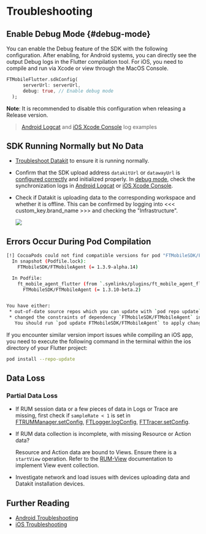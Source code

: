 # Troubleshooting
## Enable Debug Mode {#debug-mode}
You can enable the Debug feature of the SDK with the following configuration. After enabling, for Android systems, you can directly see the output Debug logs in the Flutter compilation tool. For iOS, you need to compile and run via Xcode or view through the MacOS Console.

```dart
FTMobileFlutter.sdkConfig(
      serverUrl: serverUrl,
      debug: true, // Enable debug mode
  );
```

**Note**: It is recommended to disable this configuration when releasing a Release version.

> [Android Logcat](../android/app-troubleshooting.md#log_sample) and [iOS Xcode Console](../ios/app-troubleshooting.md#log_sample) log examples

## SDK Running Normally but No Data

* [Troubleshoot Datakit](../../datakit/why-no-data.md) to ensure it is running normally.

* Confirm that the SDK upload address `datakitUrl` or `datawayUrl` is [configured correctly](app-access.md#base-setting) and initialized properly. In [debug mode](#debug-mode), check the synchronization logs in [Android Logcat](../android/app-troubleshooting.md#data_sync) or [iOS Xcode Console](../ios/app-troubleshooting.md#data_sync).

* Check if Datakit is uploading data to the corresponding workspace and whether it is offline. This can be confirmed by logging into <<< custom_key.brand_name >>> and checking the "Infrastructure".

	![](../img/17.trouble_shooting_android_datakit_check.png)

## Errors Occur During Pod Compilation

```bash
[!] CocoaPods could not find compatible versions for pod "FTMobileSDK/FTMobileAgent":
  In snapshot (Podfile.lock):
    FTMobileSDK/FTMobileAgent (= 1.3.9-alpha.14)

  In Podfile:
    ft_mobile_agent_flutter (from `.symlinks/plugins/ft_mobile_agent_flutter/ios`) was resolved to 0.0.2, which depends on
      FTMobileSDK/FTMobileAgent (= 1.3.10-beta.2)


You have either:
 * out-of-date source repos which you can update with `pod repo update` or with `pod install --repo-update`.
 * changed the constraints of dependency `FTMobileSDK/FTMobileAgent` inside your development pod `ft_mobile_agent_flutter`.
   You should run `pod update FTMobileSDK/FTMobileAgent` to apply changes you've made.

```

If you encounter similar version import issues while compiling an iOS app, you need to execute the following command in the terminal within the ios directory of your Flutter project:

```bash
pod install --repo-update
```

## Data Loss
### Partial Data Loss
* If RUM session data or a few pieces of data in Logs or Trace are missing, first check if `sampleRate < 1` is set in [FTRUMManager.setConfig](app-access.md#rum-config), [FTLogger.logConfig](app-access.md#log-config), [FTTracer.setConfig](app-access.md#trace-config).
* If RUM data collection is incomplete, with missing Resource or Action data?

	Resource and Action data are bound to Views. Ensure there is a `startView` operation. Refer to the [RUM-View](app-access.md#rum-view) documentation to implement View event collection.

* Investigate network and load issues with devices uploading data and Datakit installation devices.

## Further Reading

* [Android Troubleshooting](../android/app-troubleshooting.md)
* [iOS Troubleshooting](../ios/app-troubleshooting.md)